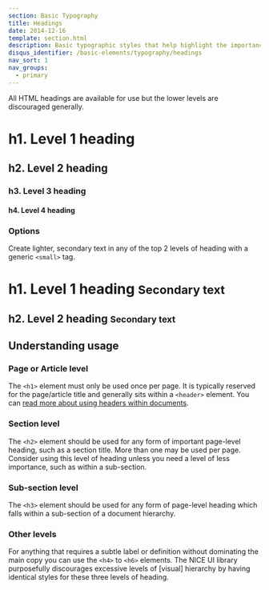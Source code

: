 ```yaml
---
section: Basic Typography
title: Headings
date: 2014-12-16
template: section.html
description: Basic typographic styles that help highlight the importance of a section of content within a page
disqus_identifier: /basic-elements/typography/headings
nav_sort: 1
nav_groups:
  - primary
---
```


All HTML headings are available for use but the lower levels are discouraged generally.

<div class="guide-example guide-example-tight">
  <h1>h1. Level 1 heading</h1>
  <h2>h2. Level 2 heading</h2>
  <h3>h3. Level 3 heading</h3>
  <h4>h4. Level 4 heading</h4>
</div>

### Options

Create lighter, secondary text in any of the top 2 levels of heading with a generic ```<small>``` tag.

<div class="guide-example guide-example-tight">
  <h1>h1. Level 1 heading <small>Secondary text</small></h1>
  <h2>h2. Level 2 heading <small>Secondary text</small></h2>
</div>

## Understanding usage

### Page or Article level

The ```<h1>``` element must only be used once per page. It is typically reserved for the page/article title and generally sits within a ```<header>``` element. You can [read more about using headers within documents](./layout/header.html).

### Section level

The ```<h2>``` element should be used for any form of important page-level heading, such as a section title. More than one may be used per page. Consider using this level of heading unless you need a level of less importance, such as within a sub-section.

### Sub-section level

The ```<h3>``` element should be used for any form of page-level heading which falls within a sub-section of a document hierarchy.

### Other levels

For anything that requires a subtle label or definition without dominating the main copy you can use the ```<h4>``` to ```<h6>``` elements. The NICE UI library purposefully discourages excessive levels of [visual] hierarchy by having identical styles for these three levels of heading.

